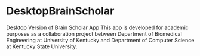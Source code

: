# DesktopBrainScholar
Desktop Version of Brain Scholar App
This app is developed for academic purposes as a collaboration project between Department of Biomedical Engineering at 
University of Kentucky and Department of Computer Science at Kentucky State University.
